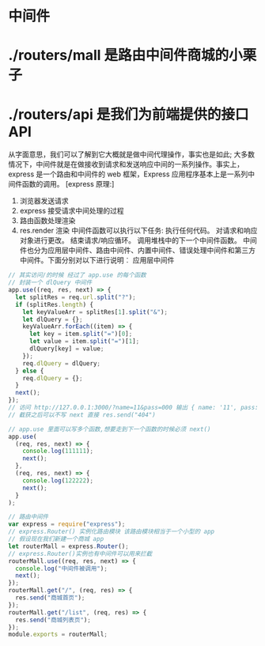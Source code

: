 # 中间件

# ./routers/mall 是路由中间件商城的小栗子

# ./routers/api 是我们为前端提供的接口 API

从字面意思，我们可以了解到它大概就是做中间代理操作，事实也是如此;
大多数情况下，中间件就是在做接收到请求和发送响应中间的一系列操作。事实上，express 是一个路由和中间件的 web 框架，Express 应用程序基本上是一系列中间件函数的调用。
[express 原理:]

1. 浏览器发送请求
2. express 接受请求中间处理的过程
3. 路由函数处理渲染
4. res.render 渲染
   中间件函数可以执行以下任务:
   执行任何代码。
   对请求和响应对象进行更改。
   结束请求/响应循环。
   调用堆栈中的下一个中间件函数。
   中间件也分为应用层中间件、路由中间件、内置中间件、错误处理中间件和第三方中间件。下面分别对以下进行说明︰
   应用层中间件

```js
// 其实访问/的时候 经过了 app.use 的每个函数
// 封装一个 dlQuery 中间件
app.use((req, res, next) => {
  let splitRes = req.url.split("?");
  if (splitRes.length) {
    let keyValueArr = splitRes[1].split("&");
    let dlQuery = {};
    keyValueArr.forEach((item) => {
      let key = item.split("=")[0];
      let value = item.split("=")[1];
      dlQuery[key] = value;
    });
    req.dlQuery = dlQuery;
  } else {
    req.dlQuery = {};
  }
  next();
});
// 访问 http://127.0.0.1:3000/?name=11&pass=000 输出 { name: '11', pass: '000' }
// 截获之后可以不写 next 直接 res.send("404")

// app.use 里面可以写多个函数,想要走到下一个函数的时候必须 next()
app.use(
  (req, res, next) => {
    console.log(111111);
    next();
  },
  (req, res, next) => {
    console.log(122222);
    next();
  }
);

// 路由中间件
var express = require("express");
// express.Router() 实例化路由模块 该路由模块相当于一个小型的 app
// 假设现在我们新建一个商城 app
let routerMall = express.Router();
// express.Router()实例也有中间件可以用来拦截
routerMall.use((req, res, next) => {
  console.log("中间件被调用");
  next();
});
routerMall.get("/", (req, res) => {
  res.send("商城首页");
});
routerMall.get("/list", (req, res) => {
  res.send("商城列表页");
});
module.exports = routerMall;
```
